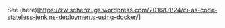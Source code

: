 
See (here)[https://zwischenzugs.wordpress.com/2016/01/24/ci-as-code-stateless-jenkins-deployments-using-docker/]
